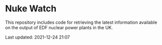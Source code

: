 # Nuke Watch

This repository includes code for retrieving the latest information available on the output of EDF nuclear power plants in the UK.

Last updated: 2021-12-24 21:07
